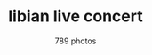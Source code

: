 ---
title: libian live concert
subtitle: 789 photos
handle: gal_pop10
position: 10
image: "assets/img/media/media_10.jpg"
alt_img_decription: 
link: http://www.ableparris.com/
subsections:
    - image: assets/img/gallery/g1.jpg
      description:
      link:
    - image: assets/img/gallery/g2.jpg
      description:
      link:
    - image: assets/img/gallery/g3.jpg
      description:
      link:
    - image: assets/img/gallery/g4.jpg
      description:
      link:
    - image: assets/img/gallery/g5.jpg
      description:
      link:
    - image: assets/img/gallery/g6.jpg
      description:
      link:
    - image: assets/img/gallery/g7.jpg
      description:
      link:
    - image: assets/img/gallery/g8.jpg
      description:
    - image: assets/img/gallery/g9.jpg
      description:
      link:
    - image: assets/img/gallery/g10.jpg
      description: 
      link:
    - image: assets/img/gallery/g11.jpg
      description:
      link:
    - image: assets/img/gallery/g12.jpg
      description:
      link:
    - image: assets/img/gallery/g13.jpg
      description:
      link:
    - image: assets/img/gallery/g14.jpg
      description:
      link:
    - image: assets/img/gallery/g15.jpg
      description:
      link:
    - image: assets/img/gallery/g16.jpg
      description:
      link:
    - image: assets/img/gallery/g17.jpg
      description:
      link:
    - image: assets/img/gallery/g18.jpg
      description:
      link:
    - image: assets/img/gallery/g19.jpg
      description:
      link:
    - image: assets/img/gallery/g20.jpg
      description:
      link:
    - image: assets/img/gallery/g1.jpg
      description:
      link:
    - image: assets/img/gallery/g2.jpg
      description:
      link:
    - image: assets/img/gallery/g3.jpg
      description:
      link:
    - image: assets/img/gallery/g4.jpg
      description:
      link:
---